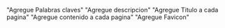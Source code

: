 

"Agregue Palabras claves" "Agregue descripcion" "Agregue Titulo a cada pagina" "Agregue contenido a cada pagina" "Agregue Favicon"
